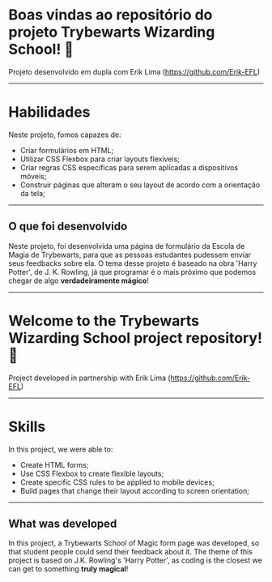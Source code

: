 # Boas vindas ao repositório do projeto Trybewarts Wizarding School! :mage:

Projeto desenvolvido em dupla com Erik Lima (https://github.com/Erik-EFL)

---

# Habilidades

Neste projeto, fomos capazes de:

* Criar formulários em HTML;
* Utilizar CSS Flexbox para criar layouts flexíveis;
* Criar regras CSS específicas para serem aplicadas a dispositivos móveis;
* Construir páginas que alteram o seu layout de acordo com a orientação da tela;

---

## O que foi desenvolvido

Neste projeto, foi desenvolvida uma página de formulário da Escola de Magia de Trybewarts, para que as pessoas estudantes pudessem enviar seus feedbacks sobre ela. O tema desse projeto é baseado na obra 'Harry Potter', de J. K. Rowling, já que programar é o mais próximo que podemos chegar de algo **verdadeiramente mágico**!


------------------------------------------------------------------------------------------------------------------------------------------------------------


# Welcome to the Trybewarts Wizarding School project repository! :mage:

Project developed in partnership with Erik Lima (https://github.com/Erik-EFL)

---

# Skills

In this project, we were able to:

* Create HTML forms;
* Use CSS Flexbox to create flexible layouts;
* Create specific CSS rules to be applied to mobile devices;
* Build pages that change their layout according to screen orientation;

---

## What was developed

In this project, a Trybewarts School of Magic form page was developed, so that student people could send their feedback about it. The theme of this project is based on J.K. Rowling's 'Harry Potter', as coding is the closest we can get to something **truly magical**!
